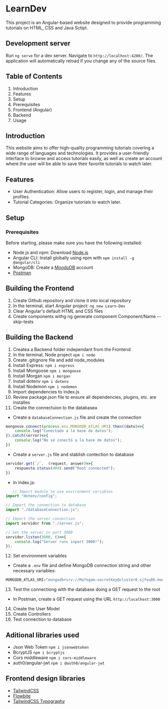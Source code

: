 # LearnDev

This project is an Angular-based website designed to provide programming tutorials on HTML, CSS and Java Sctipt.

## Development server

Run `ng serve` for a dev server. Navigate to `http://localhost:4200/`. The application will automatically reload if you change any of the source files.

## Table of Contents

1. Introduction
2. Features
3. Setup
4. Prerequisites
5. Frontend (Angular)
6. Backend
7. Usage

## Introduction

This website aims to offer high-quality programming tutorials covering a wide range of languages and technologies. It provides a user-friendly interface to browse and access tutorials easily, as well as create an account where the user
will be able to save their favorite tutorials to watch later.

## Features

* User Authentication: Allow users to register, login, and manage their profiles.
* Tutorial Categories: Organize tutorials to watch later.

## Setup

### Prerequisites

Before starting, please make sure you have the following installed:

* Node.js and npm: Download [Node.js](https://nodejs.org/en)
* Angular CLI: Install globally using npm with ```npm install -g @angular/cli```
* MongoDB: Create a [MondoDB](https://www.mongodb.com/) account
* [Postman](https://www.postman.com/)

## Building the Frontend
1. Create Github repository and clone it into local repository
2. In the terminal, start Angular project: ```ng new Learn-Dev```
3. Clear Angular's default HTML and CSS files 
4. Create components withg ng generate component Component/Name --skip-tests

## Building the Backend
1. Createa a Backend folder independant from the Frontend
2. In the terminal, Node project ```npm i node```
3. Create .gitignore file and add node_modules
4. Install Express: ```npm i express```
5. Install Mongoose ```npm i mongoose```
6. Install Morgan ```npm i morgan```
7. Install dotenv ```npm i dotenv```
8. Install Nodemon ```npm i nodemon```
9. Import dependencies to Index.js
10. Review package.json file to ensure all dependencies, plugins, etc. are installes
11. Create the connectuion to the databasea

 * Create a ```databaseConnection.js``` file and create the connection
```javascript
mongoose.connect(process.env.MONGODB_ATLAS_URI).then((dato)=>{
    console.log("Conectado a la base de datos");
}).catch((error)=>{
    console.log("No se conectó a la base de datos");
})
```

 * Create a ```server.js``` file and stablish contection to database
```javascript
servidor.get(`/`,  (request, answer)=>{
    respuesta.status(404).send("Root connected");
})
```

 * In index.js:
```javascript
   // Import module to use environment variables
import "dotenv/config";

// Import the connection to database
import "./databaseConnection.js";

// Import the server connection
import servidor from "./server.js";

// Set the server in port 3000
servidor.listen(3000, ()=>{
    console.log("Server runs inport 3000!");
});
```

12. Set environment variables
  * Create a `.env` file and define MongoDB connection string and other necessary variables: 
```javascript
MONGODB_ATLAS_URI="mongodb+srv://Mafegam:secretKey@cluster0.sjfou0b.mongodb.net/usersControl?retryWrites=true&w=majority&appName=ClusterName"
```
13. Test the connectiong with the database doing a GET request to the root
 * In Postman, create a GET request using the URL ```http://localhost:3000```
14. Create the User Model
15. Create Controllers
16. Test connection to database

## Aditional libraries used
* Json Web Token ```npm i jsonwebtoken```
* BcryptJS ```npm i bcryptjs```
* Cors middleware ```npm i cors-middleware```
* auth0/angular-jwt ```npm i @auth0/angular-jwt```

## Frontend design libraries
* [TailwindCSS](https://tailwindcss.com/docs/installation)
* [Flowbite](https://flowbite.com/docs/getting-started/quickstart/)
* [TailwindCSS Typography](https://github.com/tailwindlabs/tailwindcss-typography)
